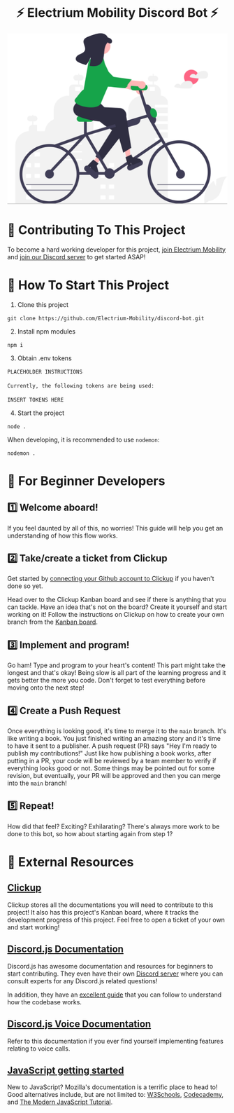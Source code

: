 <h1 align="center">
    ⚡ Electrium Mobility Discord Bot ⚡
</h1>

![Image](./resources/Electrium_svg.svg)

<!------------------------------------------------------------------->


# 💪 Contributing To This Project

To become a hard working developer for this project, [join Electrium Mobility](https://electriummobility.com/join-our-team.html) and [join our Discord server](https://discord.com/invite/jggFVza4XR) to get started ASAP!

<!------------------------------------------------------------------->

# 🚀 How To Start This Project

1. Clone this project

```
git clone https://github.com/Electrium-Mobility/discord-bot.git
```

2. Install npm modules

```
npm i
```

3. Obtain .env tokens

```
PLACEHOLDER INSTRUCTIONS

Currently, the following tokens are being used:

INSERT TOKENS HERE
```

4. Start the project

```
node .
```

When developing, it is recommended to use `nodemon`:

```
nodemon .
```

<!------------------------------------------------------------------->

# 🎈 For Beginner Developers

## 1️⃣ Welcome aboard!

If you feel daunted by all of this, no worries! This guide will help you get an understanding of how this flow works.

## 2️⃣ Take/create a ticket from Clickup

Get started by [connecting your Github account to Clickup](https://app.clickup.com/9003010024/v/dc/8c9y1z8-5191/8c9y1z8-19471) if you haven't done so yet.

Head over to the Clickup Kanban board and see if there is anything that you can tackle. Have an idea that's not on the board? Create it yourself and start working on it! Follow the instructions on Clickup on how to create your own branch from the [Kanban board](https://app.clickup.com/9003010024/v/b/6-901102647742-2).

## 3️⃣ Implement and program!

Go ham! Type and program to your heart's content! This part might take the longest and that's okay! Being slow is all part of the learning progress and it gets better the more you code. Don't forget to test everything before moving onto the next step!

## 4️⃣ Create a Push Request

Once everything is looking good, it's time to merge it to the `main` branch. It's like writing a book. You just finished writing an amazing story and it's time to have it sent to a publisher. A push request (PR) says "Hey I'm ready to publish my contributions!" Just like how publishing a book works, after putting in a PR, your code will be reviewed by a team member to verify if everything looks good or not. Some things may be pointed out for some revision, but eventually, your PR will be approved and then you can merge into the `main` branch!

## 5️⃣ Repeat!

How did that feel? Exciting? Exhilarating? There's always more work to be done to this bot, so how about starting again from step 1?

<!------------------------------------------------------------------->

# 🔗 External Resources

## [Clickup](https://app.clickup.com)

Clickup stores all the documentations you will need to contribute to this project! It also has this project's Kanban board, where it tracks the development progress of this project. Feel free to open a ticket of your own and start working!

## [Discord.js Documentation](https://discord.js.org/docs/packages/discord.js/14.14.1)

Discord.js has awesome documentation and resources for beginners to start contributing. They even have their own [Discord server](https://discord.com/invite/djs) where you can consult experts for any Discord.js related questions!

In addition, they have an [excellent guide](https://discordjs.guide/#before-you-begin) that you can follow to understand how the codebase works.

## [Discord.js Voice Documentation](https://discordjs.guide/voice/)

Refer to this documentation if you ever find yourself implementing features relating to voice calls.

## [JavaScript getting started](https://developer.mozilla.org/en-US/docs/Learn/Getting_started_with_the_web/JavaScript_basics/)

New to JavaScript? Mozilla's documentation is a terrific place to head to! Good alternatives include, but are not limited to: [W3Schools](https://www.w3schools.com/js/), [Codecademy](https://www.codecademy.com/learn/introduction-to-javascript), and [The Modern JavaScript Tutorial](https://javascript.info/).
